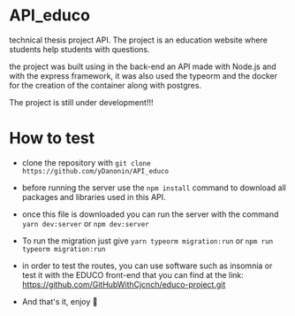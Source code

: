# API_educo
technical thesis project API. The project is an education website where students help students with questions.

the project was built using in the back-end an API made with Node.js and with the express framework, it was also used the typeorm and the docker for the creation of the container along with postgres.

The project is still under development!!!

# How to test

- clone the repository with ``git clone https://github.com/yDanonin/API_educo``

- before running the server use the ``npm install`` command to download all packages and libraries used in this API.

- once this file is downloaded you can run the server with the command ``yarn dev:server`` or ``npm dev:server``

- To run the migration just give ``yarn typeorm migration:run`` or ``npm run typeorm migration:run``

- in order to test the routes, you can use software such as insomnia or test it with the EDUCO front-end that you can find at the link: https://github.com/GitHubWithCjcnch/educo-project.git

- And that's it, enjoy 🎉
